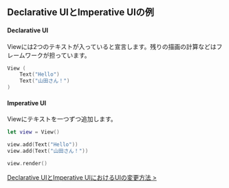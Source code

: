 ## Declarative UIとImperative UIの例

#### Declarative UI

Viewには2つのテキストが入っていると宣言します。残りの描画の計算などはフレームワークが担っています。

```Swift
View (
    Text("Hello")
    Text("山田さん！")
)
```

#### Imperative UI

Viewにテキストを一つずつ追加します。

```Swift
let view = View()

view.add(Text("Hello"))
view.add(Text("山田さん！"))

view.render()
```

[Declarative UIとImperative UIにおけるUIの変更方法 >](3-how-to-change-ui.md)
